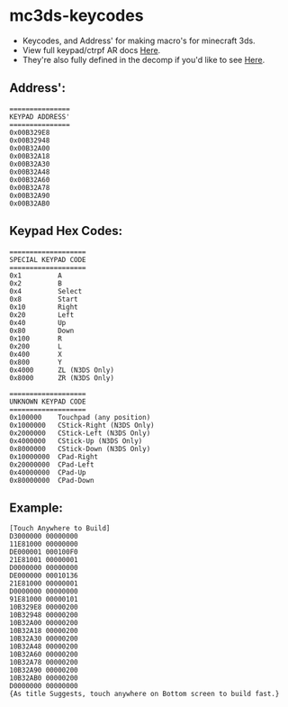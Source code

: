 # mc3ds-keycodes
- Keycodes, and Address' for making macro's for minecraft 3ds.
- View full keypad/ctrpf AR docs [Here](https://gist.githubusercontent.com/Nanquitas/d6c920a59c757cf7917c2bffa76de860/raw/b842b0f3f4c9aeb1f33e61e2ad5c5feb5a5eb6cd/ActionReplayCodeTypes.txt).
- They're also fully defined in the decomp if you'd like to see [Here](https://github.com/Cracko298/mc3ds-decomp/blob/main/source/include/keycodes.hpp).

## Address':
```
===============
KEYPAD ADDRESS'
===============
0x00B329E8
0x00B32948
0x00B32A00
0x00B32A18
0x00B32A30
0x00B32A48
0x00B32A60
0x00B32A78
0x00B32A90
0x00B32AB0
```

## Keypad Hex Codes:
```
===================
SPECIAL KEYPAD CODE
===================
0x1         A
0x2         B
0x4         Select
0x8         Start
0x10        Right
0x20        Left
0x40        Up
0x80        Down
0x100       R
0x200       L
0x400       X
0x800       Y
0x4000      ZL (N3DS Only)
0x8000      ZR (N3DS Only)

===================
UNKNOWN KEYPAD CODE
===================
0x100000    Touchpad (any position)
0x1000000   CStick-Right (N3DS Only)
0x2000000   CStick-Left (N3DS Only)
0x4000000   CStick-Up (N3DS Only)
0x8000000   CStick-Down (N3DS Only)
0x10000000  CPad-Right
0x20000000  CPad-Left
0x40000000  CPad-Up
0x80000000  CPad-Down
```

## Example:
```
[Touch Anywhere to Build]
D3000000 00000000
11E81000 00000000
DE000001 000100F0
21E81001 00000001
D0000000 00000000
DE000000 00010136
21E81000 00000001
D0000000 00000000
91E81000 00000101
10B329E8 00000200
10B32948 00000200
10B32A00 00000200
10B32A18 00000200
10B32A30 00000200
10B32A48 00000200
10B32A60 00000200
10B32A78 00000200
10B32A90 00000200
10B32AB0 00000200
D0000000 00000000
{As title Suggests, touch anywhere on Bottom screen to build fast.}
```
